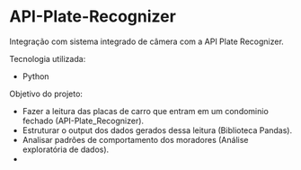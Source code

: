 # API-Plate-Recognizer
Integração com sistema integrado de câmera com a API Plate Recognizer.

Tecnologia utilizada:

- Python
  

Objetivo do projeto:

- Fazer a leitura das placas de carro que entram em um condominio fechado (API-Plate_Recognizer).
- Estruturar o output dos dados gerados dessa leitura (Biblioteca Pandas).
- Analisar padrões de comportamento dos moradores (Análise exploratória de dados).
- 
  
